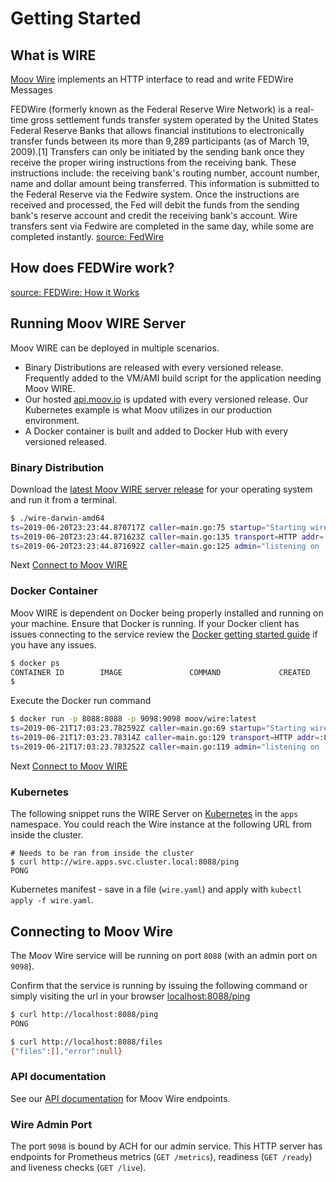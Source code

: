 # Getting Started

## What is WIRE

[Moov Wire](https://github.com/moov-io/wire) implements an HTTP interface to read and write FEDWire Messages

FEDWire (formerly known as the Federal Reserve Wire Network) is a real-time gross settlement funds transfer system operated by the United States Federal Reserve Banks that allows financial institutions to electronically transfer funds between its more than 9,289 participants (as of March 19, 2009).[1] Transfers can only be initiated by the sending bank once they receive the proper wiring instructions from the receiving bank. These instructions include: the receiving bank's routing number, account number, name and dollar amount being transferred. This information is submitted to the Federal Reserve via the Fedwire system. Once the instructions are received and processed, the Fed will debit the funds from the sending bank's reserve account and credit the receiving bank's account. Wire transfers sent via Fedwire are completed in the same day, while some are completed instantly.
[source: FedWire](https://en.wikipedia.org/wiki/Fedwire)

## How does FEDWire work?

[source: FEDWire: How it Works](https://www.americanexpress.com/us/foreign-exchange/articles/fedwire-transfers/)

## Running Moov WIRE Server

Moov WIRE can be deployed in multiple scenarios.

- Binary Distributions are released with every versioned release. Frequently added to the VM/AMI build script for the application needing Moov WIRE.
- Our hosted [api.moov.io](https://api.moov.io) is updated with every versioned release. Our Kubernetes example is what Moov utilizes in our production environment.
- A Docker container is built and added to Docker Hub with every versioned released.

### Binary Distribution

Download the [latest Moov WIRE server release](https://github.com/moov-io/wire/releases) for your operating system and run it from a terminal.

```sh
$ ./wire-darwin-amd64
ts=2019-06-20T23:23:44.870717Z caller=main.go:75 startup="Starting wire server version v0.2.0"
ts=2019-06-20T23:23:44.871623Z caller=main.go:135 transport=HTTP addr=:8088
ts=2019-06-20T23:23:44.871692Z caller=main.go:125 admin="listening on :9098"
```

Next [Connect to Moov WIRE](#connecting-to-moov-wire)

### Docker Container

Moov WIRE is dependent on Docker being properly installed and running on your machine. Ensure that Docker is running. If your Docker client has issues connecting to the service review the [Docker getting started guide](https://docs.docker.com/get-started/) if you have any issues.

```sh
$ docker ps
CONTAINER ID        IMAGE               COMMAND             CREATED             STATUS              PORTS               NAMES
$
```

Execute the Docker run command

```sh
$ docker run -p 8088:8088 -p 9098:9098 moov/wire:latest
ts=2019-06-21T17:03:23.782592Z caller=main.go:69 startup="Starting wire server version v0.2.0"
ts=2019-06-21T17:03:23.78314Z caller=main.go:129 transport=HTTP addr=:8088
ts=2019-06-21T17:03:23.783252Z caller=main.go:119 admin="listening on :9098"
```

Next [Connect to Moov WIRE](#connecting-to-moov-wire)

### Kubernetes

The following snippet runs the WIRE Server on [Kubernetes](https://kubernetes.io/docs/tutorials/kubernetes-basics/) in the `apps` namespace. You could reach the Wire instance at the following URL from inside the cluster.

```
# Needs to be ran from inside the cluster
$ curl http://wire.apps.svc.cluster.local:8088/ping
PONG
```

Kubernetes manifest - save in a file (`wire.yaml`) and apply with `kubectl apply -f wire.yaml`.

## Connecting to Moov Wire

The Moov Wire service will be running on port `8088` (with an admin port on `9098`).

Confirm that the service is running by issuing the following command or simply visiting the url in your browser [localhost:8088/ping](http://localhost:8088/ping)

```bash
$ curl http://localhost:8088/ping
PONG

$ curl http://localhost:8088/files
{"files":[],"error":null}
```

### API documentation

See our [API documentation](https://api.moov.io/apps/wire/) for Moov Wire endpoints.

### Wire Admin Port

The port `9098` is bound by ACH for our admin service. This HTTP server has endpoints for Prometheus metrics (`GET /metrics`), readiness (`GET /ready`) and liveness checks (`GET /live`).
